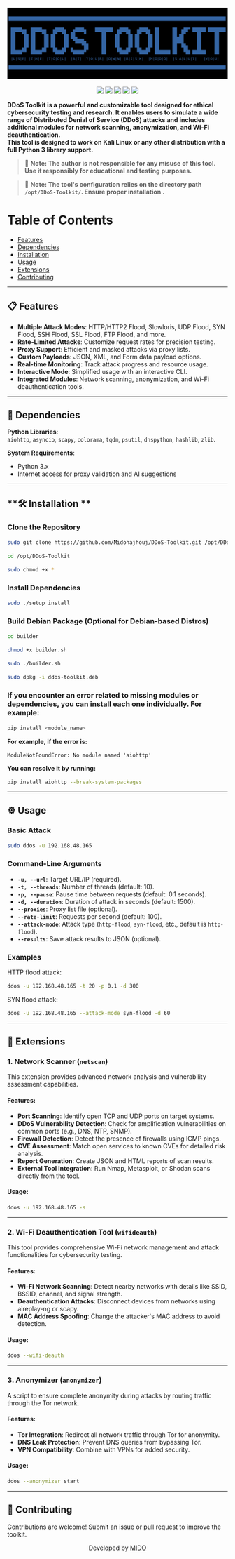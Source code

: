 <p align="center"> 
  <img src="/test/imgs.jpg"> 
</p>
<p align="center">
  <img src="https://img.shields.io/badge/Platform-Kali Linux-a80505?style=flat-square">
  <img src="https://img.shields.io/badge/License-MIT-a80505?style=flat-square">
  <img src="https://img.shields.io/github/v/release/Midohajhouj/DDoS-Toolkit?label=Version&color=a80505">
  <img src="https://img.shields.io/badge/Open%20Source-Yes-darkviolet?style=flat-square&color=a80505">
  <img src="https://img.shields.io/github/languages/top/Midohajhouj/DDoS-Toolkit?color=a80505">
</p>

**DDoS Toolkit is a powerful and customizable tool designed for ethical cybersecurity testing and research. It enables users to simulate a wide range of Distributed Denial of Service (DDoS) attacks and includes additional modules for network scanning, anonymization, and Wi-Fi deauthentication.**                                                                                               
**This tool is designed to work on Kali Linux or any other distribution with a full Python 3 library support.**

> 🚨 **Note: The author is not responsible for any misuse of this tool. Use it responsibly for educational and testing purposes.**

> 🚨 **Note: The tool's configuration relies on the directory path `/opt/DDoS-Toolkit/`. Ensure proper installation .**

# **Table of Contents**

- [Features](#Features)
- [Dependencies](#Dependencies)                                                         
- [Installation](#Installation)    
- [Usage](#Usage)
- [Extensions](#Extensions)
- [Contributing](#Contributing)
 
---

## **📋 Features**

- **Multiple Attack Modes**: HTTP/HTTP2 Flood, Slowloris, UDP Flood, SYN Flood, SSH Flood, SSL Flood, FTP Flood, and more.
- **Rate-Limited Attacks**: Customize request rates for precision testing.
- **Proxy Support**: Efficient and masked attacks via proxy lists.
- **Custom Payloads**: JSON, XML, and Form data payload options.
- **Real-time Monitoring**: Track attack progress and resource usage.
- **Interactive Mode**: Simplified usage with an interactive CLI.
- **Integrated Modules**: Network scanning, anonymization, and Wi-Fi deauthentication tools.

---
## **🔌 Dependencies**
**Python Libraries**:  
`aiohttp`, `asyncio`, `scapy`, `colorama`, `tqdm`, `psutil`, `dnspython`, `hashlib`, `zlib`.  

**System Requirements**:  
- Python 3.x  
- Internet access for proxy validation and AI suggestions  

--- 

## **🛠️ Installation ** 
### **Clone the Repository**
```bash
sudo git clone https://github.com/Midohajhouj/DDoS-Toolkit.git /opt/DDoS-Toolkit
```
```bash
cd /opt/DDoS-Toolkit
```
```bash
sudo chmod +x *
```

### **Install Dependencies**
```bash
sudo ./setup install
```

### **Build Debian Package (Optional for Debian-based Distros)**
```bash
cd builder
```
```bash
chmod +x builder.sh
```
```bash
sudo ./builder.sh
```
```bash
sudo dpkg -i ddos-toolkit.deb
```

### **If you encounter an error related to missing modules or dependencies, you can install each one individually. For example:**
```bash
pip install <module_name>
```

**For example, if the error is:**

```
ModuleNotFoundError: No module named 'aiohttp'
```

**You can resolve it by running:**

```bash
pip install aiohttp --break-system-packages
```

---

## **⚙️ Usage**

### **Basic Attack**
```bash
sudo ddos -u 192.168.48.165 
```

### **Command-Line Arguments**
- **`-u, --url`**: Target URL/IP (required).
- **`-t, --threads`**: Number of threads (default: 10).
- **`-p, --pause`**: Pause time between requests (default: 0.1 seconds).
- **`-d, --duration`**: Duration of attack in seconds (default: 1500).
- **`--proxies`**: Proxy list file (optional).
- **`--rate-limit`**: Requests per second (default: 100).
- **`--attack-mode`**: Attack type (`http-flood`, `syn-flood`, etc., default is `http-flood`).
- **`--results`**: Save attack results to JSON (optional).

### **Examples**
HTTP flood attack:
```bash
ddos -u 192.168.48.165 -t 20 -p 0.1 -d 300
```

SYN flood attack:
```bash
ddos -u 192.168.48.165 --attack-mode syn-flood -d 60
```

---

## **🌟 Extensions**

### 1. **Network Scanner (`netscan`)**
This extension provides advanced network analysis and vulnerability assessment capabilities.

#### Features:
- **Port Scanning**: Identify open TCP and UDP ports on target systems.
- **DDoS Vulnerability Detection**: Check for amplification vulnerabilities on common ports (e.g., DNS, NTP, SNMP).
- **Firewall Detection**: Detect the presence of firewalls using ICMP pings.
- **CVE Assessment**: Match open services to known CVEs for detailed risk analysis.
- **Report Generation**: Create JSON and HTML reports of scan results.
- **External Tool Integration**: Run Nmap, Metasploit, or Shodan scans directly from the tool.

#### Usage:
```bash
ddos -u 192.168.48.165 -s
```

---

### 2. **Wi-Fi Deauthentication Tool (`wifideauth`)**
This tool provides comprehensive Wi-Fi network management and attack functionalities for cybersecurity testing.

#### Features:
- **Wi-Fi Network Scanning**: Detect nearby networks with details like SSID, BSSID, channel, and signal strength.
- **Deauthentication Attacks**: Disconnect devices from networks using aireplay-ng or scapy.
- **MAC Address Spoofing**: Change the attacker's MAC address to avoid detection.

#### Usage:
```bash
ddos --wifi-deauth
```

---

### 3. **Anonymizer (`anonymizer`)**
A script to ensure complete anonymity during attacks by routing traffic through the Tor network.

#### Features:
- **Tor Integration**: Redirect all network traffic through Tor for anonymity.
- **DNS Leak Protection**: Prevent DNS queries from bypassing Tor.
- **VPN Compatibility**: Combine with VPNs for added security.

#### Usage:
```bash
ddos --anonymizer start
```

---

## **🤝 Contributing**
Contributions are welcome! Submit an issue or pull request to improve the toolkit.

<p align="center"> Developed by <a href="https://github.com/Midohajhouj">MIDO</a> </p>
